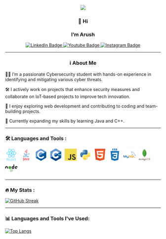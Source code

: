   <div id="header" align="center">
  <img src="https://i.giphy.com/media/v1.Y2lkPTc5MGI3NjExZXl2c2EzYjM4Yjg3a2h2dGhpZGh5ejN1YmFlZ3dsemp3MmF4dHE4ZyZlcD12MV9pbnRlcm5hbF9naWZfYnlfaWQmY3Q9Zw/FWcoE5AkG3BRe/giphy.gif" width="100vh"/> </div>
<div align="center">

### :wave: Hi  
### I’m Arush

</div>

  <div id="badges" align="center">
  <a href="https://www.linkedin.com/in/arush-dubey-358840244/">
    <img src="https://img.shields.io/badge/LinkedIn-blue?style=for-the-badge&logo=linkedin&logoColor=white" alt="LinkedIn Badge"/>
  </a>
  <a href="https://www.youtube.com/@arushdubey6670">
    <img src="https://img.shields.io/badge/YouTube-red?style=for-the-badge&logo=youtube&logoColor=white" alt="Youtube Badge"/>
  </a>
  <a href="https://www.instagram.com/arushdubey360/">
    <img src="https://img.shields.io/badge/Instagram-pink?style=for-the-badge&logo=instagram&logoColor=white" alt="Instagram Badge"/>
  </a>
</div>

---
<div align="center">

### :information_source: About Me

</div>



👨‍💻 I’m a passionate Cybersecurity student with hands-on experience in identifying and mitigating various cyber threats.

:hammer_and_wrench: I actively work on projects that enhance security measures and collaborate on IoT-based projects to improve tech innovation.

:eyes: I enjoy exploring web development and contributing to coding and team-building projects.

:seedling: Currently expanding my skills by learning Java and C++.


---

### :hammer_and_wrench: Languages and Tools :
<div>
  <img src="https://github.com/devicons/devicon/blob/master/icons/react/react-original-wordmark.svg" title="React" alt="React" width="40" height="40"/>&nbsp;
  <img src="https://github.com/devicons/devicon/blob/master/icons/java/java-original-wordmark.svg" title="Java" alt="Java" width="40" height="40"/>&nbsp;
  <img src="https://github.com/devicons/devicon/blob/master/icons/c/c-original.svg" title="C" alt="C" width="40" height="40"/>&nbsp;
  <img src="https://github.com/devicons/devicon/blob/master/icons/cplusplus/cplusplus-original.svg" title="C++" alt="C++" width="40" height="40"/>&nbsp;
  <img src="https://github.com/devicons/devicon/blob/master/icons/javascript/javascript-original.svg" title="JavaScript" alt="JavaScript" width="40" height="40"/>&nbsp;
  <img src="https://github.com/devicons/devicon/blob/master/icons/python/python-original.svg" title="Python" alt="Python" width="40" height="40"/>&nbsp;
  <img src="https://github.com/devicons/devicon/blob/master/icons/html5/html5-original.svg" title="HTML5" alt="HTML" width="40" height="40"/>&nbsp;
  <img src="https://github.com/devicons/devicon/blob/master/icons/css3/css3-plain-wordmark.svg" title="CSS3" alt="CSS" width="40" height="40"/>&nbsp;
  <img src="https://github.com/devicons/devicon/blob/master/icons/mysql/mysql-original-wordmark.svg" title="MySQL" alt="MySQL" width="40" height="40"/>&nbsp;
  <img src="https://github.com/devicons/devicon/blob/master/icons/mongodb/mongodb-original-wordmark.svg" title="MongoDB" alt="MongoDB" width="40" height="40"/>&nbsp;
  <img src="https://github.com/devicons/devicon/blob/master/icons/nodejs/nodejs-original-wordmark.svg" title="NodeJS" alt="NodeJS" width="40" height="40"/>&nbsp;
</div>

---

### :fire: My Stats :
[![GitHub Streak](http://github-readme-streak-stats.herokuapp.com?user=ADIR360&theme=dark&background=000000)](https://git.io/streak-stats)



---

### :bar_chart: Languages and Tools I've Used:

[![Top Langs](https://github-readme-stats.vercel.app/api/top-langs/?username=ADIR360&layout=compact&theme=vision-friendly-dark)](https://github.com/ADIR360/github-readme-stats)


<!---
ADIR360/ADIR360 is a ✨ special ✨ repository because its `README.md` (this file) appears on your GitHub profile.
You can click the Preview link to take a look at your changes.
--->
